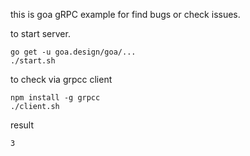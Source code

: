 this is goa gRPC example for find bugs or check issues.

to start server.

```
go get -u goa.design/goa/...
./start.sh 
```


to check via grpcc client

```
npm install -g grpcc
./client.sh
```

result

```
3
```
